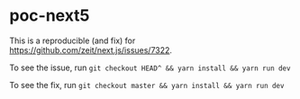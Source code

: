 # poc-next5

This is a reproducible (and fix) for https://github.com/zeit/next.js/issues/7322.

To see the issue, run `git checkout HEAD^ && yarn install && yarn run dev`

To see the fix, run `git checkout master && yarn install && yarn run dev`

